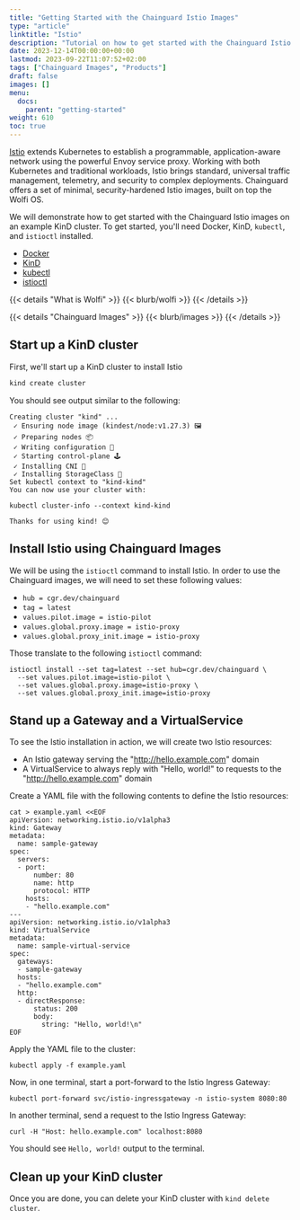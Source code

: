 ```yaml
---
title: "Getting Started with the Chainguard Istio Images"
type: "article"
linktitle: "Istio"
description: "Tutorial on how to get started with the Chainguard Istio Images"
date: 2023-12-14T00:00:00+00:00
lastmod: 2023-09-22T11:07:52+02:00
tags: ["Chainguard Images", "Products"]
draft: false
images: []
menu:
  docs:
    parent: "getting-started"
weight: 610
toc: true
---
```


[Istio](https://istio.io) extends Kubernetes to establish a programmable,
application-aware network using the powerful Envoy service proxy. Working with
both Kubernetes and traditional workloads, Istio brings standard, universal
traffic management, telemetry, and security to complex deployments. Chainguard
offers a set of minimal, security-hardened Istio images, built on top the Wolfi
OS.

We will demonstrate how to get started with the Chainguard Istio images on an
example KinD cluster. To get started, you'll need Docker, KinD, `kubectl`, and `istioctl`
installed.

* [Docker](https://docs.docker.com/get-docker/)
* [KinD](https://kind.sigs.k8s.io/docs/user/quick-start/)
* [kubectl](https://kubernetes.io/docs/tasks/tools/install-kubectl/)
* [istioctl](https://istio.io/latest/docs/setup/getting-started/#download)


{{< details "What is Wolfi" >}}
{{< blurb/wolfi >}}
{{< /details >}}

{{< details "Chainguard Images" >}}
{{< blurb/images >}}
{{< /details >}}

## Start up a KinD cluster

First, we'll start up a KinD cluster to install Istio
```sh
kind create cluster
```

You should see output similar to the following:
```
Creating cluster "kind" ...
 ✓ Ensuring node image (kindest/node:v1.27.3) 🖼 
 ✓ Preparing nodes 📦  
 ✓ Writing configuration 📜 
 ✓ Starting control-plane 🕹️ 
 ✓ Installing CNI 🔌 
 ✓ Installing StorageClass 💾 
Set kubectl context to "kind-kind"
You can now use your cluster with:

kubectl cluster-info --context kind-kind

Thanks for using kind! 😊
```

## Install Istio using Chainguard Images

We will be using the `istioctl` command to install Istio. In order to use the
Chainguard images, we will need to set these following values:
- `hub = cgr.dev/chainguard`
- `tag = latest`
- `values.pilot.image = istio-pilot`
- `values.global.proxy.image = istio-proxy`
- `values.global.proxy_init.image = istio-proxy`

Those translate to the following `istioctl` command:
```
istioctl install --set tag=latest --set hub=cgr.dev/chainguard \
  --set values.pilot.image=istio-pilot \
  --set values.global.proxy.image=istio-proxy \
  --set values.global.proxy_init.image=istio-proxy
```

## Stand up a Gateway and a VirtualService 

To see the Istio installation in action, we will create two Istio resources:
* An Istio gateway serving the "http://hello.example.com" domain
* A VirtualService to always reply with "Hello, world!" to requests to the
  "http://hello.example.com" domain 

Create a YAML file with the following contents to define the Istio resources: 
```
cat > example.yaml <<EOF
apiVersion: networking.istio.io/v1alpha3
kind: Gateway
metadata:
  name: sample-gateway
spec:
  servers:
  - port:
      number: 80
      name: http
      protocol: HTTP
    hosts:
    - "hello.example.com"
---
apiVersion: networking.istio.io/v1alpha3
kind: VirtualService
metadata:
  name: sample-virtual-service
spec:
  gateways:
  - sample-gateway
  hosts:
  - "hello.example.com"
  http:
  - directResponse:
      status: 200
      body:
        string: "Hello, world!\n"
EOF
```

Apply the YAML file to the cluster:
```
kubectl apply -f example.yaml
```

Now, in one terminal, start a port-forward to the Istio Ingress Gateway:
```
kubectl port-forward svc/istio-ingressgateway -n istio-system 8080:80
```

In another terminal, send a request to the Istio Ingress Gateway:
```
curl -H "Host: hello.example.com" localhost:8080
```
You should see `Hello, world!` output to the terminal.

## Clean up your KinD cluster 

Once you are done, you can delete your KinD cluster with `kind delete cluster`.
